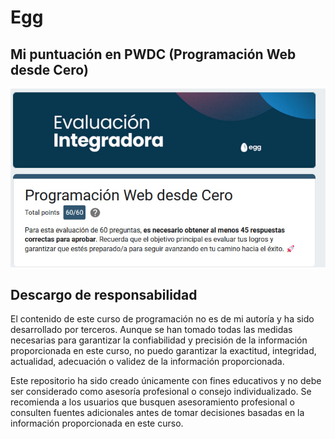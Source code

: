 # Egg

## Mi puntuación en PWDC (Programación Web desde Cero)

![score](score.jpg)

<!-- ## Estrellas
[![Star History Chart](https://api.star-history.com/svg?repos=LoboGuardian/Egg&type=Date)](https://star-history.com/#LoboGuardian/Egg&Timeline)

## Colaboradores

-[![Rafael González](https://img.shields.io/badge/-@loboguardian-gray?style=for-the-badge&logoColor=white&labelColor=101010&logo=github)](https://github.com/loboguardian) -->

## Descargo de responsabilidad

El contenido de este curso de programación no es de mi autoría y ha sido desarrollado por terceros. Aunque se han tomado todas las medidas necesarias para garantizar la confiabilidad y precisión de la información proporcionada en este curso, no puedo garantizar la exactitud, integridad, actualidad, adecuación o validez de la información proporcionada.

Este repositorio ha sido creado únicamente con fines educativos y no debe ser considerado como asesoría profesional o consejo individualizado. Se recomienda a los usuarios que busquen asesoramiento profesional o consulten fuentes adicionales antes de tomar decisiones basadas en la información proporcionada en este curso.